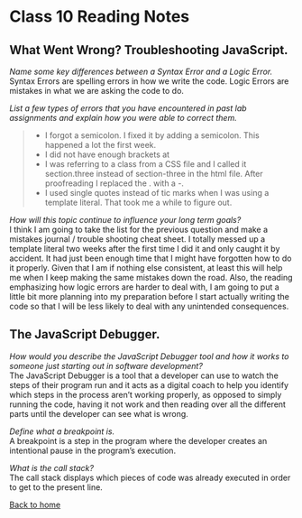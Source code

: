 # Class 10 Reading Notes

## What Went Wrong? Troubleshooting JavaScript.

*Name some key differences between a Syntax Error and a Logic Error.*<br>
Syntax Errors are spelling errors in how we write the code.  Logic Errors are mistakes in what we are asking the code to do.<br>

*List a few types of errors that you have encountered in past lab assignments and explain how you were able to correct them.*<br>

>+ I forgot a semicolon.  I fixed it by adding a semicolon.  This happened a lot the first week.
>+ I did not have enough brackets at 
>+ I was referring to a class from a CSS file and I called it section.three instead of section-three in the html file.  After proofreading I replaced the . with a -.  
>+ I used single quotes instead of tic marks when I was using a template literal.  That took me a while to figure out.

*How will this topic continue to influence your long term goals?*<br>
	I think I am going to take the list for the previous question and make a mistakes journal / trouble shooting cheat sheet.  I totally messed up a template literal two weeks after the first time I did it and only caught it by accident.  It had just been enough time that I might have forgotten how to do it properly.  Given that I am if nothing else consistent, at least this will help me when I keep making the same mistakes down the road.
	Also, the reading emphasizing how logic errors are harder to deal with, I am going to put a little bit more planning into my preparation before I start actually writing the code so that I will be less likely to deal with any unintended consequences.

## The JavaScript Debugger.

*How would you describe the JavaScript Debugger tool and how it works to someone just starting out in software development?*<br>
The JavaScript Debugger is a tool that a developer can use to watch the steps of their program run and it acts as a digital coach to help you identify which steps in the process aren’t working properly, as opposed to simply running the code, having it not work and then reading over all the different parts until the developer can see what is wrong.<br>

*Define what a breakpoint is.*<br>
A breakpoint is a step in the program where the developer creates an intentional pause in the program’s execution. <br>

*What is the call stack?*<br>
The call stack displays which pieces of code was already executed in order to get to the present line.<br>


[Back to home](../README.md)
